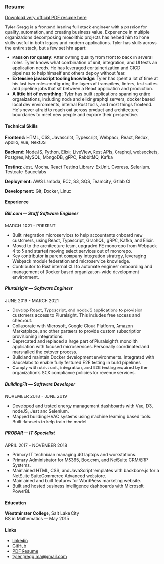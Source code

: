 ### Resume

<p>
<a href="./markdown/resume.pdf" download="resume_tyler_gregg.pdf">Download very official PDF resume here</a>
</p>

Tyler Gregg is a frontend leaning full stack engineer with a passion for quality, automation, and creating business value. Experience in multiple organizations decomposing monolithic projects has helped him to hone skills useful in both legacy and modern applications. Tyler has skills across the entire stack, but a few set him apart:
 - **Passion for quality**:  After owning quality from front to back in several roles, Tyler knows what combination of unit, integration, and UI tests an application needs. He has leveraged containerization and CICD pipelines to help himself and others deploy without fear. 
 - **Extensive javascript tooling knowledge**: Tyler has spent a lot of time at his last two roles configuring the layers of transpilers, linters, test suites and pipeline jobs that sit between a React application and production. 
- **A little bit of everything**: Tyler has built applications spanning entire organizations, including node and elixir graphql servers, docker based local dev environments, internal Rust tools, and  most things frontend.  He's never afraid to reach out across product and architecture boundaries to meet new people and explore their perspective. 

#### Technical Skills

**Frontend:** HTML, CSS, Javascript, Typescript, Webpack, React, Redux, Apollo, Vue, NextJS

**Backend:** NodeJS, Python, Elixir, LiveView, Rest APIs, Graphql, websockets, Postgres, MySQL, MongoDB, gRPC, RabbitMQ, Kafka

**Testing:**  Jest, Mocha, React Testing Library, ExUnit, Cypress, Selenium, Testcafe, Saucelabs

**Deployment:** AWS Lambda, EC2, S3, SQS, Teamcity, Gitlab CI

**Development:** Git, Docker, Linux


#### Experience

##### Bill.com — Staff Software Engineer
MARCH  2021 - PRESENT
  - Built integration microservices to help accountants onboard new customers, using React, Typescript, GraphQL, gRPC, Kafka, and Elixir.
 - Moved to the architecture team, upgraded FE  monorepo from Webpack 4 to 5 and started moving select services out of monorepo.
 - Key contributor in parent company integration strategy, leveraging Webpack module federation and microservice knowledge.
 - Contributor to Rust internal CLI to automate engineer onboarding and management of Docker based organization-wide development environment.

##### Pluralsight  — Software Engineer
JUNE 2019 - MARCH 2021
  - Develop React, Typescript, and nodeJS applications to provision customers access to Pluralsight. This includes free access and checkout.
  - Collaborate with Microsoft, Google Cloud Platform, Amazon Marketplace, and other partners to provide custom subscription provisioning integrations.
  - Deprecated and replaced a large part of Pluralsight’s monolith application with focused microservices. Personally coordinated and marshalled the cutover process.
  - Build and maintain Docker development environments.  Integrated with Saucelabs to enable fully featured E2E testing in build pipelines.
  - Comply with strict unit, integration, and E2E testing required by the organization’s SOX compliance policies for revenue services.  

##### BuildingFit — Software Developer
NOVEMBER  2018 - JUNE 2019
  - Developed and tested energy management dashboards with Vue, D3, nodeJS, Jest and Selenium.  
  - Mapped building HVAC systems using machine learning based tools. Built datasets to help train the model. 

##### PROBAR — IT Specialist
APRIL 2017 - NOVEMBER 2018 
  - Primary IT technician managing 40 laptops and workstations. 
  - Primary Administrator for MS365, Box.com, and NetSuite CRM/ERP Systems.
  - Maintained HTML, CSS, and JavaScript templates with backbone.js for a NetSuite SuiteCommerce Advanced webstore.
  - Maintained and built features for WordPress marketing website.
  - Built and hosted business intelligence dashboards with Microsoft PowerBI. 

#### Education

**Westminster College,** Salt Lake City\
BS in Mathematics — May 2015

#### Links
 - [linkedin](https://www.linkedin.com/in/tyler-gregg-803317103/)
 - [GitHub](https://github.com/CallMeHK)
 - <a href="./markdown/resume.pdf" download="resume_tyler_gregg.pdf">PDF Resume</a>
 - <a href=#>tyler.gregg.ma@gmail.com</a>


